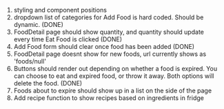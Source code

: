 1. styling and component positions
2. dropdown list of categories for Add Food is hard coded. Should be dynamic. (DONE)
3. FoodDetail page should show quantity, and quantity should update every time Eat Food is clicked (DONE)
4. Add Food form should clear once food has been added (DONE)
5. FoodDetail page doesnt show for new foods, url currently shows as 'foods/null'
6. Buttons should render out depending on whether a food is expired. You can choose to eat and expired food, or throw it away. Both options will delete the food. (DONE)
7. Foods about to expire should show up in a list on the side of the page
8. Add recipe function to show recipes based on ingredients in fridge
